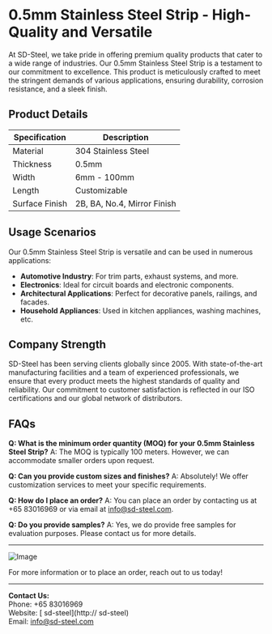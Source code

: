 # 0.5mm Stainless Steel Strip - High-Quality and Versatile

At SD-Steel, we take pride in offering premium quality products that cater to a wide range of industries. Our 0.5mm Stainless Steel Strip is a testament to our commitment to excellence. This product is meticulously crafted to meet the stringent demands of various applications, ensuring durability, corrosion resistance, and a sleek finish.

## Product Details

| Specification | Description |
| --- | --- |
| Material | 304 Stainless Steel |
| Thickness | 0.5mm |
| Width | 6mm - 100mm |
| Length | Customizable |
| Surface Finish | 2B, BA, No.4, Mirror Finish |

## Usage Scenarios

Our 0.5mm Stainless Steel Strip is versatile and can be used in numerous applications:
- **Automotive Industry**: For trim parts, exhaust systems, and more.
- **Electronics**: Ideal for circuit boards and electronic components.
- **Architectural Applications**: Perfect for decorative panels, railings, and facades.
- **Household Appliances**: Used in kitchen appliances, washing machines, etc.

## Company Strength

SD-Steel has been serving clients globally since 2005. With state-of-the-art manufacturing facilities and a team of experienced professionals, we ensure that every product meets the highest standards of quality and reliability. Our commitment to customer satisfaction is reflected in our ISO certifications and our global network of distributors.

## FAQs

**Q: What is the minimum order quantity (MOQ) for your 0.5mm Stainless Steel Strip?**
A: The MOQ is typically 100 meters. However, we can accommodate smaller orders upon request.

**Q: Can you provide custom sizes and finishes?**
A: Absolutely! We offer customization services to meet your specific requirements.

**Q: How do I place an order?**
A: You can place an order by contacting us at +65 83016969 or via email at info@sd-steel.com.

**Q: Do you provide samples?**
A: Yes, we do provide free samples for evaluation purposes. Please contact us for more details.

---

![Image](https://github.com/user-attachments/assets/2567258e-e124-4816-932d-1809bd27ef0b)

For more information or to place an order, reach out to us today!

---

**Contact Us:**  
Phone: +65 83016969  
Website: [ sd-steel](http:// sd-steel)  
Email: info@sd-steel.com